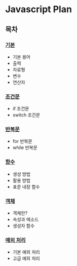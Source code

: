 # Javascript Plan

## 목차
### [기본](https://github.com/calia07/calia_TIL/blob/main/2022/Javascript/%EA%B8%B0%EB%B3%B8.md)
* 기본 용어
* 출력
* 자료형
* 변수
* 연산자

### [조건문](https://github.com/calia07/calia_TIL/blob/main/2022/Javascript/%EC%A1%B0%EA%B1%B4%EB%AC%B8%EA%B3%BC%20%EB%B0%98%EB%B3%B5%EB%AC%B8.md)
* if 조건문
* switch 조건문

### [반복문](https://github.com/calia07/calia_TIL/blob/main/2022/Javascript/%EC%A1%B0%EA%B1%B4%EB%AC%B8%EA%B3%BC%20%EB%B0%98%EB%B3%B5%EB%AC%B8.md)
* for 반복문
* while 반복문

### [함수](https://github.com/calia07/calia_TIL/blob/main/2022/Javascript/%ED%95%A8%EC%88%98.md)
* 생성 방법
* 활용 방법
* 표준 내장 함수

### [객체](https://github.com/calia07/calia_TIL/blob/main/2022/Javascript/%EA%B0%9D%EC%B2%B4.md)
* 객체란?
* 속성과 메소드
* 생성자 함수

### [예외 처리](https://github.com/calia07/calia_TIL/blob/main/2022/Javascript/%EC%98%88%EC%99%B8%20%EC%B2%98%EB%A6%AC.md)
* 기본 예외 처리
* 고급 예외 처리
